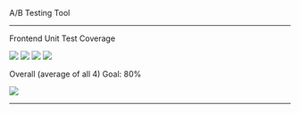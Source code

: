 A/B Testing Tool

---

Frontend Unit Test Coverage

![](https://img.shields.io/badge/Coverage-NaN%25-grey.svg?style=flat&logo=jest&label=Statements&prefix=$statements$)
![](https://img.shields.io/badge/Coverage-NaN%25-grey.svg?style=flat&logo=jest&label=Branches&prefix=$branches$)
![](https://img.shields.io/badge/Coverage-NaN%25-grey.svg?style=flat&logo=jest&label=Functions&prefix=$functions$)
![](https://img.shields.io/badge/Coverage-NaN%25-grey.svg?style=flat&logo=jest&label=Lines&prefix=$lines$)

Overall (average of all 4) Goal: 80%

![](https://img.shields.io/badge/Coverage-NaN%25-grey.svg?style=flat&logo=jest&label=Overall&prefix=$coverage$)

---